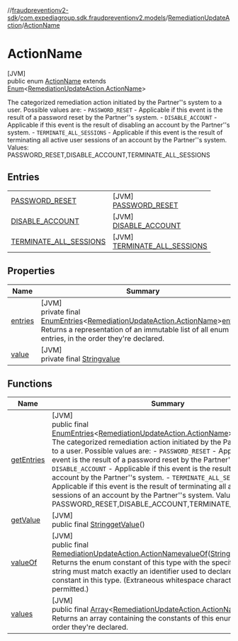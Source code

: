 //[fraudpreventionv2-sdk](../../../../index.md)/[com.expediagroup.sdk.fraudpreventionv2.models](../../index.md)/[RemediationUpdateAction](../index.md)/[ActionName](index.md)

# ActionName

[JVM]\
public enum [ActionName](index.md) extends [Enum](https://docs.oracle.com/javase/8/docs/api/java/lang/Enum.html)&lt;[RemediationUpdateAction.ActionName](index.md)&gt;

The categorized remediation action initiated by the Partner''s system to a user. Possible values are: - `PASSWORD_RESET` - Applicable if this event is the result of a password reset by the Partner''s system. - `DISABLE_ACCOUNT` - Applicable if this event is the result of disabling an account by the Partner''s system. - `TERMINATE_ALL_SESSIONS` - Applicable if this event is the result of terminating all active user sessions of an account by the Partner''s system. Values: PASSWORD_RESET,DISABLE_ACCOUNT,TERMINATE_ALL_SESSIONS

## Entries

| | |
|---|---|
| [PASSWORD_RESET](-p-a-s-s-w-o-r-d_-r-e-s-e-t/index.md) | [JVM]<br>[PASSWORD_RESET](-p-a-s-s-w-o-r-d_-r-e-s-e-t/index.md) |
| [DISABLE_ACCOUNT](-d-i-s-a-b-l-e_-a-c-c-o-u-n-t/index.md) | [JVM]<br>[DISABLE_ACCOUNT](-d-i-s-a-b-l-e_-a-c-c-o-u-n-t/index.md) |
| [TERMINATE_ALL_SESSIONS](-t-e-r-m-i-n-a-t-e_-a-l-l_-s-e-s-s-i-o-n-s/index.md) | [JVM]<br>[TERMINATE_ALL_SESSIONS](-t-e-r-m-i-n-a-t-e_-a-l-l_-s-e-s-s-i-o-n-s/index.md) |

## Properties

| Name | Summary |
|---|---|
| [entries](index.md#915688116%2FProperties%2F-173342751) | [JVM]<br>private final [EnumEntries](https://kotlinlang.org/api/latest/jvm/stdlib/kotlin.enums/-enum-entries/index.html)&lt;[RemediationUpdateAction.ActionName](index.md)&gt;[entries](index.md#915688116%2FProperties%2F-173342751)<br>Returns a representation of an immutable list of all enum entries, in the order they're declared. |
| [value](index.md#1096581811%2FProperties%2F-173342751) | [JVM]<br>private final [String](https://docs.oracle.com/javase/8/docs/api/java/lang/String.html)[value](index.md#1096581811%2FProperties%2F-173342751) |

## Functions

| Name | Summary |
|---|---|
| [getEntries](get-entries.md) | [JVM]<br>public final [EnumEntries](https://kotlinlang.org/api/latest/jvm/stdlib/kotlin.enums/-enum-entries/index.html)&lt;[RemediationUpdateAction.ActionName](index.md)&gt;[getEntries](get-entries.md)()<br>The categorized remediation action initiated by the Partner''s system to a user. Possible values are: - `PASSWORD_RESET` - Applicable if this event is the result of a password reset by the Partner''s system. - `DISABLE_ACCOUNT` - Applicable if this event is the result of disabling an account by the Partner''s system. - `TERMINATE_ALL_SESSIONS` - Applicable if this event is the result of terminating all active user sessions of an account by the Partner''s system. Values: PASSWORD_RESET,DISABLE_ACCOUNT,TERMINATE_ALL_SESSIONS |
| [getValue](get-value.md) | [JVM]<br>public final [String](https://docs.oracle.com/javase/8/docs/api/java/lang/String.html)[getValue](get-value.md)() |
| [valueOf](value-of.md) | [JVM]<br>public final [RemediationUpdateAction.ActionName](index.md)[valueOf](value-of.md)([String](https://docs.oracle.com/javase/8/docs/api/java/lang/String.html)value)<br>Returns the enum constant of this type with the specified name. The string must match exactly an identifier used to declare an enum constant in this type. (Extraneous whitespace characters are not permitted.) |
| [values](values.md) | [JVM]<br>public final [Array](https://kotlinlang.org/api/latest/jvm/stdlib/kotlin/-array/index.html)&lt;[RemediationUpdateAction.ActionName](index.md)&gt;[values](values.md)()<br>Returns an array containing the constants of this enum type, in the order they're declared. |
